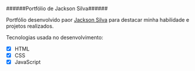 ######Portfólio de Jackson Silva######

Portfólio desenvolvido paor [Jackson Silva](https://www.linkedin.com/in/jackson-silva-50641b184/) para destacar minha habilidade e projetos realizados.

Tecnologias usada no desenvolvimento:

- [X] HTML
- [X] CSS
- [X] JavaScript
